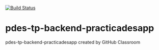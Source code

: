 [![Build Status](https://travis-ci.org/PracticaDS/pdes-tp-backend-practicadesapp.svg?branch=master)](https://travis-ci.org/PracticaDS/pdes-tp-backend-practicadesapp)

# pdes-tp-backend-practicadesapp
pdes-tp-backend-practicadesapp created by GitHub Classroom
